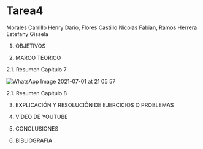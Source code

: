 # Tarea4

Morales Carrillo Henry Dario, Flores Castillo Nicolas Fabian, Ramos Herrera Estefany Gissela

1. OBJETIVOS

2. MARCO TEORICO

2.1. Resumen Capitulo 7

![WhatsApp Image 2021-07-01 at 21 05 57](https://user-images.githubusercontent.com/85144847/125351038-322c6f00-e325-11eb-9115-1c68922a829f.jpeg)

2.1. Resumen Capitulo 8


3. EXPLICACIÓN Y RESOLUCIÓN DE EJERCICIOS O PROBLEMAS




4. VIDEO DE YOUTUBE




5. CONCLUSIONES



6. BIBLIOGRAFIA 








